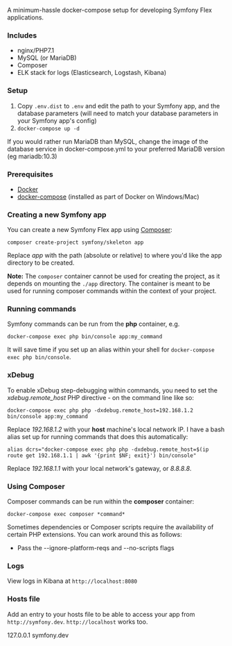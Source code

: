 A minimum-hassle docker-compose setup for developing Symfony Flex applications.

### Includes

* nginx/PHP7.1
* MySQL (or MariaDB)
* Composer
* ELK stack for logs (Elasticsearch, Logstash, Kibana)

### Setup

1. Copy `.env.dist` to `.env` and edit the path to your Symfony app, and the database parameters (will need to match your database parameters in your Symfony app's config)
2. `docker-compose up -d`

If you would rather run MariaDB than MySQL, change the image of the database service in docker-compose.yml to your preferred MariaDB version (eg mariadb:10.3)

### Prerequisites

* [Docker](https://www.docker.com/get-docker)
* [docker-compose](https://docs.docker.com/compose/install/) (installed as part of Docker on Windows/Mac)

### Creating a new Symfony app

You can create a new Symfony Flex app using [Composer](https://getcomposer.org/):

```
composer create-project symfony/skeleton app
```

Replace *app* with the path (absolute or relative) to where you'd like the app directory to be created.

**Note:** The `composer` container cannot be used for creating the project, as it depends on mounting the `./app` directory. The container is meant to be used for running composer commands within the context of your project.

### Running commands

Symfony commands can be run from the **php** container, e.g.

```
docker-compose exec php bin/console app:my_command
```

It will save time if you set up an alias within your shell for `docker-compose exec php bin/console`.

### xDebug

To enable xDebug step-debugging within commands, you need to set the *xdebug.remote_host* PHP directive - on the command line like so:

```
docker-compose exec php php -dxdebug.remote_host=192.168.1.2 bin/console app:my_command
```

Replace *192.168.1.2* with your **host** machine's local network IP. I have a bash alias set up for running commands that does this automatically:

```
alias dcrs="docker-compose exec php php -dxdebug.remote_host=$(ip route get 192.168.1.1 | awk '{print $NF; exit}') bin/console"
```

Replace *192.168.1.1* with your local network's gateway, or *8.8.8.8*.

### Using Composer

Composer commands can be run within the **composer** container:

`docker-compose exec composer *command*`

Sometimes dependencies or Composer scripts require the availability of certain PHP extensions. You can work around this as follows:

* Pass the --ignore-platform-reqs and --no-scripts flags

### Logs

View logs in Kibana at `http://localhost:8080`

### Hosts file

Add an entry to your hosts file to be able to access your app from `http://symfony.dev`. `http://localhost` works too.

127.0.0.1 symfony.dev
